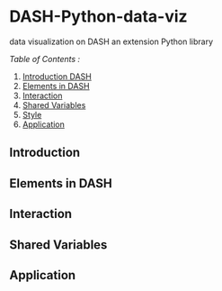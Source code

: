 # DASH-Python-data-viz
data visualization on DASH an extension Python library 

*_Table of Contents_ :*

1. [Introduction DASH](#introduction)
2. [Elements in DASH](#elements-in-dash)
3. [Interaction](#interaction)
4. [Shared Variables](#shared-variables)
5. [Style](#style)
6. [Application](#application)


## Introduction
## Elements in DASH
## Interaction
## Shared Variables
## Application
